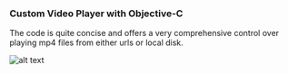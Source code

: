 ### Custom Video Player with Objective-C

The code is quite concise and offers a very comprehensive control over playing mp4 files from either urls or local disk. 


![alt text](https://github.com/AmirJahan/Obj-C_Video_Player/blob/master/Obj-C_Video_Player.gif?raw=true)
   
